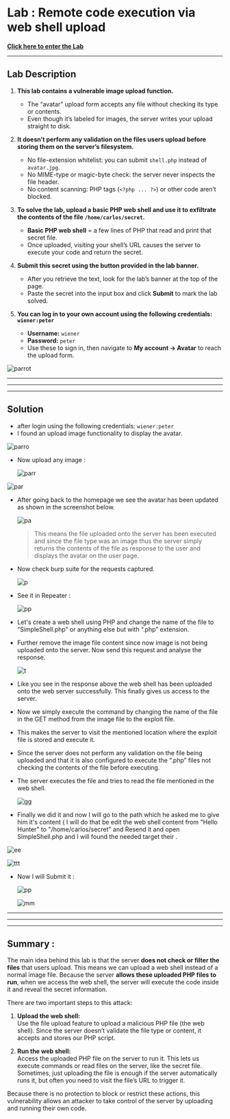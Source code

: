 # Lab : Remote code execution via web shell upload  
[**Click here to enter the Lab**](https://portswigger.net/web-security/file-upload/lab-file-upload-remote-code-execution-via-web-shell-upload)

---

##  Lab Description 

1. **This lab contains a vulnerable image upload function.**  
   - The “avatar” upload form accepts any file without checking its type or contents.  
   - Even though it’s labeled for images, the server writes your upload straight to disk.

2. **It doesn’t perform any validation on the files users upload before storing them on the server’s filesystem.**  
   - No file-extension whitelist: you can submit `shell.php` instead of `avatar.jpg`.  
   - No MIME-type or magic-byte check: the server never inspects the file header.  
   - No content scanning: PHP tags (`<?php ... ?>`) or other code aren’t blocked.

3. **To solve the lab, upload a basic PHP web shell and use it to exfiltrate the contents of the file `/home/carlos/secret`.**  
   - **Basic PHP web shell** = a few lines of PHP that read and print that secret file.  
   - Once uploaded, visiting your shell’s URL causes the server to execute your code and return the secret.

4. **Submit this secret using the button provided in the lab banner.**  
   - After you retrieve the text, look for the lab’s banner at the top of the page.  
   - Paste the secret into the input box and click **Submit** to mark the lab solved.

5. **You can log in to your own account using the following credentials: `wiener:peter`**  
   - **Username:** `wiener`  
   - **Password:** `peter`  
   - Use these to sign in, then navigate to **My account → Avatar** to reach the upload form.

![parrot](https://github.com/user-attachments/assets/23b179da-4b8e-4f93-a854-b0d9b04e2420)

---
---
---

## Solution 

- after login using the following credentials: `wiener:peter`
- I found an upload image functionality to display the avatar.
  
![parro](https://github.com/user-attachments/assets/8ab02cc2-a418-4815-a7b0-f603283ba31f)

- Now upload any image :

  ![parr](https://github.com/user-attachments/assets/69697997-28c6-4c4d-9336-c57634145742)

![par](https://github.com/user-attachments/assets/0e45e5a1-ba33-4862-9151-baae0e16e00f)

- After going back to the homepage we see the avatar has been updated as shown in the screenshot below.

  ![pa](https://github.com/user-attachments/assets/1763bffa-5599-431d-9033-a7b11e21f752)

  > This means the file uploaded onto the server has been executed and since the file type was an image thus the server simply returns the contents of the file as response to the user and displays the avatar on the user page.


- Now check burp suite for the requests captured.

  ![p](https://github.com/user-attachments/assets/36ab9ce9-c185-4c1c-afbc-3dd3557002a1)
  
- See it in Repeater :
  
  ![pp](https://github.com/user-attachments/assets/2b9f67ef-4d21-4d7c-a0b0-5fa30444e73a)

- Let's create a web shell using PHP and change the name of the file to “SimpleShell.php” or anything else but with “.php” extension.
- Further remove the image file content since now image is not being uploaded onto the server. Now send this request and analyse the response.
  
  ![t](https://github.com/user-attachments/assets/c0b1d821-a86f-4d47-a9ef-e7951eafc147)

- Like you see in the response above the web shell has been uploaded onto the web server successfully. This finally gives us access to the server.
- Now we simply execute the command by changing the name of the file in the GET method from the image file to the exploit file.
- This makes the server to visit the mentioned location where the exploit file is stored and execute it.
- Since the server does not perform any validation on the file being uploaded and that it is also configured to execute the “.php” files not checking the contents of the file before executing.
- The server executes the file and tries to read the file mentioned in the web shell.

  ![gg](https://github.com/user-attachments/assets/c7e998be-2100-4b8c-849d-36d164098512)

- Finally we did it and now I will go to the path which he asked me to give him it's content ( I will do that be edit the web shell content from "Hello Hunter" to "/home/carlos/secret" and Resend it and open SimpleShell.php and I will found the needed target their .

 ![ee](https://github.com/user-attachments/assets/87946233-9f60-45b8-afa6-4ab8cef60f55)
 
 ![ttt](https://github.com/user-attachments/assets/49e9973e-7337-44fe-b3e2-146bffcaf822)

- Now I will Submit it :

  ![pp](https://github.com/user-attachments/assets/e229a5af-eb39-45f3-b09e-5ed12eae4021)
  
  ![mm](https://github.com/user-attachments/assets/140080e4-a2ca-4eb8-bdb7-4e04702db51b)

---
---
---

## Summary :
The main idea behind this lab is that the server **does not check or filter the files** that users upload. This means we can upload a web shell instead of a normal image file. Because the server **allows these uploaded PHP files to run**, when we access the web shell, the server will execute the code inside it and reveal the secret information.

There are two important steps to this attack:

1. **Upload the web shell:**  
   Use the file upload feature to upload a malicious PHP file (the web shell). Since the server doesn’t validate the file type or content, it accepts and stores our PHP script.

2. **Run the web shell:**  
   Access the uploaded PHP file on the server to run it. This lets us execute commands or read files on the server, like the secret file. Sometimes, just uploading the file is enough if the server automatically runs it, but often you need to visit the file’s URL to trigger it.

Because there is no protection to block or restrict these actions, this vulnerability allows an attacker to take control of the server by uploading and running their own code.

